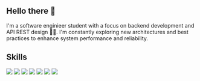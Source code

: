 ## Hello there 👋

I'm a software enginieer student with a focus on backend development and API REST design 👨‍💻. I'm constantly exploring new architectures and best practices to enhance system performance and reliability.

## Skills

<img src="https://img.shields.io/badge/.NET-5C2D91?style=for-the-badge&logo=.net&logoColor=white">
<img src="https://img.shields.io/badge/spring-%236DB33F.svg?style=for-the-badge&logo=spring&logoColor=white">
<img src="https://img.shields.io/badge/python-3670A0?style=for-the-badge&logo=python&logoColor=ffdd54">
<img src="https://img.shields.io/badge/kotlin-%237F52FF.svg?style=for-the-badge&logo=kotlin&logoColor=white">
<img src="https://img.shields.io/badge/javascript-%23323330.svg?style=for-the-badge&logo=javascript&logoColor=%23F7DF1E">
<img src="https://img.shields.io/badge/mysql-4479A1.svg?style=for-the-badge&logo=mysql&logoColor=white
">
<img src="https://img.shields.io/badge/MongoDB-%234ea94b.svg?style=for-the-badge&logo=mongodb&logoColor=white">
